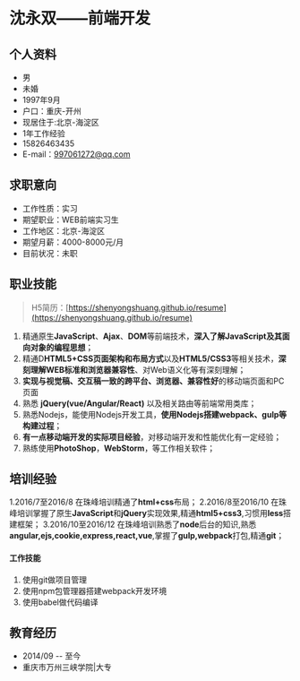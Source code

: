 # 沈永双——前端开发

## 个人资料

 - 男
 - 未婚
 - 1997年9月
 - 户口：重庆-开州
 - 现居住于:北京-海淀区
 - 1年工作经验
 - 15826463435
 - E-mail：997061272@qq.com

## 求职意向

- 工作性质：实习
- 期望职业：WEB前端实习生
- 工作地区：北京-海淀区
- 期望月薪：4000-8000元/月
- 目前状况：未职

## 职业技能

> H5简历：[https://shenyongshuang.github.io/resume](https://shenyongshuang.github.io/resume)

1. 精通原生**JavaScript**、**Ajax**、**DOM**等前端技术，**深入了解JavaScript及其面向对象的编程思想**；
1. 精通D**HTML5+CSS页面架构和布局方式**以及**HTML5/CSS3**等相关技术，**深刻理解WEB标准和浏览器兼容性**、对Web语义化等有深刻理解；
2. **实现与视觉稿、交互稿一致的跨平台、浏览器、兼容性好**的移动端页面和PC页面
1. 熟悉 **jQuery(vue/Angular/React)** 以及相关路由等前端常用类库；
1. 熟悉Nodejs，能使用Nodejs开发工具，**使用Nodejs搭建webpack、gulp等构建过程**；
1. **有一点移动端开发的实际项目经验**，对移动端开发和性能优化有一定经验；
1. 熟练使用**PhotoShop**，**WebStorm**，等工作相关软件；

## 培训经验

1.2016/7至2016/8 在珠峰培训精通了**html+css**布局；
2.2016/8至2016/10 在珠峰培训掌握了原生**JavaScript**和**jQuery**实现效果,精通**html5+css3**,习惯用**less**搭建框架；
3.2016/10至2016/12 在珠峰培训熟悉了**node**后台的知识,熟悉**angular,ejs,cookie,express,react,vue**,掌握了**gulp,webpack**打包,精通**git**；

#### 工作技能

1. 使用git做项目管理
1. 使用npm包管理器搭建webpack开发环境
1. 使用babel做代码编译

## 教育经历
- 2014/09 -- 至今
- 重庆市万州三峡学院|大专